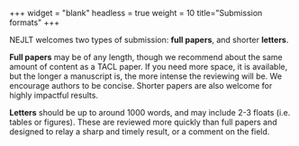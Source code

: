 +++
widget = "blank"
headless = true
weight = 10
title="Submission formats"
+++

NEJLT welcomes two types of submission: **full papers**, and shorter **letters**.

**Full papers** may be of any length, though we recommend about the same amount of content as a TACL paper. If you need more space, it is available, but the longer a manuscript is, the more intense the reviewing will be. We encourage authors to be concise. Shorter papers are also welcome for highly impactful results.

**Letters** should be up to around 1000 words, and may include 2-3 floats (i.e. tables or figures). These are reviewed more quickly than full papers and designed to relay a sharp and timely result, or a comment on the field.


